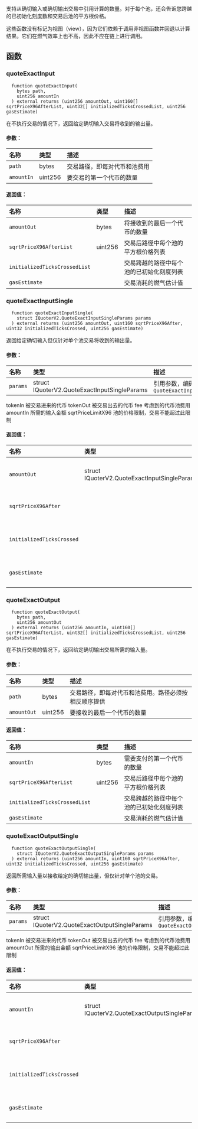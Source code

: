 支持从确切输入或确切输出交易中引用计算的数量。对于每个池，还会告诉您跨越的已初始化刻度数和交易后池的平方根价格。

这些函数没有标记为视图（view），因为它们依赖于调用非视图函数并回退以计算结果。它们在燃气效率上也不高，因此不应在链上进行调用。

## 函数

### quoteExactInput

```solidity
  function quoteExactInput(
    bytes path,
    uint256 amountIn
  ) external returns (uint256 amountOut, uint160[] sqrtPriceX96AfterList, uint32[] initializedTicksCrossedList, uint256 gasEstimate)
```

在不执行交易的情况下，返回给定确切输入交易将收到的输出量。

#### 参数：

| 名称       | 类型    | 描述                                                 |
| :--------- | :------ | :--------------------------------------------------- |
| `path`     | bytes   | 交易路径，即每对代币和池费用                         |
| `amountIn` | uint256 | 要交易的第一个代币的数量                           |

#### 返回值：

| 名称                          | 类型    | 描述                                                                   |
| :---------------------------- | :------ | :--------------------------------------------------------------------- |
| `amountOut`                   | bytes   | 将接收到的最后一个代币的数量                                          |
| `sqrtPriceX96AfterList`       | uint256 | 交易后路径中每个池的平方根价格列表                                    |
| `initializedTicksCrossedList` |         | 交易跨越的路径中每个池的已初始化刻度列表                              |
| `gasEstimate`                 |         | 交易消耗的燃气估计值                                                   |

### quoteExactInputSingle

```solidity
  function quoteExactInputSingle(
    struct IQuoterV2.QuoteExactInputSingleParams params
  ) external returns (uint256 amountOut, uint160 sqrtPriceX96After, uint32 initializedTicksCrossed, uint256 gasEstimate)
```

返回给定确切输入但仅针对单个池交易将收到的输出量。

#### 参数：

| 名称     | 类型                                         | 描述                                                        |
| :------- | :------------------------------------------- | :-------------------------------------------------------------------------------- |
| `params` | struct IQuoterV2.QuoteExactInputSingleParams | 引用参数，编码为 `QuoteExactInputSingleParams` |

tokenIn 被交易进来的代币
tokenOut 被交易出去的代币
fee 考虑到的代币池费用
amountIn 所需的输入金额
sqrtPriceLimitX96 池的价格限制，交易不能超过此限制

#### 返回值：

| 名称                      | 类型                                         | 描述                                                                   |
| :------------------------ | :------------------------------------------- | :-------------------------------------------------------------------------------- |
| `amountOut`               | struct IQuoterV2.QuoteExactInputSingleParams | 将接收到的 `tokenOut` 数量                                                  |
| `sqrtPriceX96After`       |                                              | 交易后池的平方根价格                                                       |
| `initializedTicksCrossed` |                                              | 交易跨越的已初始化刻度数量                                                |
| `gasEstimate`             |                                              | 交易消耗的燃气估计值                                                       |

### quoteExactOutput

```solidity
  function quoteExactOutput(
    bytes path,
    uint256 amountOut
  ) external returns (uint256 amountIn, uint160[] sqrtPriceX96AfterList, uint32[] initializedTicksCrossedList, uint256 gasEstimate)
```

在不执行交易的情况下，返回给定确切输出交易所需的输入量。

#### 参数：

| 名称        | 类型    | 描述                                                                                         |
| :---------- | :------ | :------------------------------------------------------------------------------------------- |
| `path`      | bytes   | 交易路径，即每对代币和池费用。路径必须按相反顺序提供                                       |
| `amountOut` | uint256 | 要接收的最后一个代币的数量                                                                  |

#### 返回值：

| 名称                          | 类型    | 描述                                                                   |
| :---------------------------- | :------ | :------------------------------------------------------------------------------------------- |
| `amountIn`                    | bytes   | 需要支付的第一个代币的数量                                                      |
| `sqrtPriceX96AfterList`       | uint256 | 交易后路径中每个池的平方根价格列表                                        |
| `initializedTicksCrossedList` |         | 交易跨越的路径中每个池的已初始化刻度列表                                  |
| `gasEstimate`                 |         | 交易消耗的燃气估计值                                                       |

### quoteExactOutputSingle

```solidity
  function quoteExactOutputSingle(
    struct IQuoterV2.QuoteExactOutputSingleParams params
  ) external returns (uint256 amountIn, uint160 sqrtPriceX96After, uint32 initializedTicksCrossed, uint256 gasEstimate)
```

返回所需输入量以接收给定的确切输出量，但仅针对单个池的交易。

#### 参数：

| 名称     | 类型                                          | 描述                                                         |
| :------- | :-------------------------------------------- | :-------------------------------------------------------------------------------- |
| `params` | struct IQuoterV2.QuoteExactOutputSingleParams | 引用参数，编码为 `QuoteExactOutputSingleParams` |

tokenIn 被交易进来的代币
tokenOut 被交易出去的代币
fee 考虑到的代币池费用
amountOut 所需的输出金额
sqrtPriceLimitX96 池的价格限制，交易不能超过此限制

#### 返回值：

| 名称                      | 类型                                          | 描述                                                                   |
| :------------------------ | :-------------------------------------------- | :-------------------------------------------------------------------------------- |
| `amountIn`                | struct IQuoterV2.QuoteExactOutputSingleParams | 为了接收 `amountOut` 所需的交易输入量                                   |
| `sqrtPriceX96After`       |                                               | 交易后池的平方根价格                                                     |
| `initializedTicksCrossed` |                                               | 交易跨越的已初始化刻度数量                                               |
| `gasEstimate`             |                                               | 交易消耗的燃气估计值                                                     |